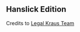 ## Hanslick Edition

Credits to [Legal Kraus Team](https://www.oeaw.ac.at/acdh/projects/karl-kraus-legal-papers/)

